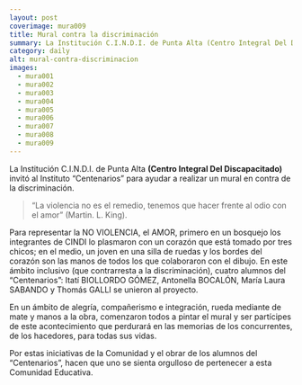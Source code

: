 ```yaml
---
layout: post
coverimage: mura009
title: Mural contra la discriminación
summary: La Institución C.I.N.D.I. de Punta Alta (Centro Integral Del Discapacitado) invitó al Instituto “Centenarios” para ayudar a realizar un mural en contra de la discriminación.
category: daily
alt: mural-contra-discriminacion
images:
  - mura001
  - mura002
  - mura003
  - mura004
  - mura005
  - mura006
  - mura007
  - mura008
  - mura009
---
```




La Institución C.I.N.D.I. de Punta Alta **(Centro Integral Del Discapacitado)** invitó al Instituto “Centenarios” para ayudar a realizar un mural en contra de la discriminación.

> “La violencia no es el remedio, tenemos que hacer frente al odio con el amor” (Martin. L. King).

Para representar la NO VIOLENCIA, el AMOR, primero en un bosquejo los integrantes de CINDI lo plasmaron con un corazón que está tomado por tres chicos; en el medio, un joven en una silla de ruedas y los bordes del corazón son las manos de todos los que colaboraron con el dibujo. En este ámbito inclusivo (que contrarresta a la discriminación), cuatro alumnos del “Centenarios”: Itatí BIOLLORDO GÓMEZ, Antonella BOCALÓN, María Laura SABANDO y Thomás GALLI se unieron al proyecto.

En un ámbito de alegría, compañerismo e integración, rueda mediante de mate y manos a la obra, comenzaron todos a pintar el mural y ser partícipes de este acontecimiento que perdurará en las memorias de los concurrentes, de los hacedores, para todas sus vidas.

Por estas iniciativas de la Comunidad y el obrar de los alumnos del “Centenarios”, hacen que uno se sienta orgulloso de pertenecer a esta Comunidad Educativa.
